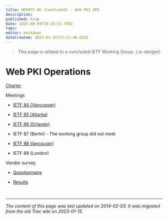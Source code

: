 ```yaml
---
title: WPKOPS WG (Concluded) - Web PKI OPS
description: 
published: true
date: 2025-08-04T19:34:51.795Z
tags: 
editor: markdown
dateCreated: 2023-01-15T23:11:48.015Z
---
```


> This page is related to a concluded IETF Working Group.
{.is-danger}
# Web PKI Operations

[Charter](http://datatracker.ietf.org/wg/wpkops/charter/)

Meetings

- [IETF 84 (Vancouver)](http://www.ietf.org/proceedings/84/wpkops.html)

- [IETF 85 (Atlanta)](http://trac.tools.ietf.org/bof/trac/wiki/BofIETF85)

- [IETF 86 (Orlando)](http://www.ietf.org/proceedings/86/wpkops.html)

- IETF 87 (Berlin) - The working group did not meet

- [IETF 88 Vancouver)](http://www.ietf.org/proceedings/88/wpkops.html)

- IETF 89 (London)

Vendor survey

- [Questionnaire](/group/wpkops/Questionnaire)

- [Results](/group/wpkops/Results)

&nbsp;
&nbsp;
&nbsp;

---

*The content of this page was last updated on 2014-02-03. It was migrated from the old Trac wiki on 2023-01-15.*